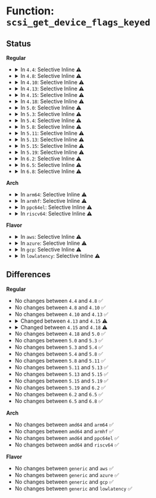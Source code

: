 # Function: <code>scsi_get_device_flags_keyed</code>

## Status
<b>Regular</b>
<ul>
<li>
<details>
<summary>In <code>4.4</code>: Selective Inline ⚠️</summary>

```c
int scsi_get_device_flags_keyed(struct scsi_device *sdev, const unsigned char *vendor, const unsigned char *model, int key);
```

**Collision:** Unique Global

**Inline:** Selective

**Transformation:** False

**Instances:**

```
In drivers/scsi/scsi_devinfo.c (ffffffff815b69e0)
Location: drivers/scsi/scsi_devinfo.c:583
Inline: True
Direct callers:
  - drivers/scsi/scsi_devinfo.c:scsi_get_device_flags
```
**Symbols:**

```
ffffffff815b69e0-ffffffff815b6a2c: scsi_get_device_flags_keyed (STB_GLOBAL)
```
</details>
</li>
<li>
<details>
<summary>In <code>4.8</code>: Selective Inline ⚠️</summary>

```c
int scsi_get_device_flags_keyed(struct scsi_device *sdev, const unsigned char *vendor, const unsigned char *model, int key);
```

**Collision:** Unique Global

**Inline:** Selective

**Transformation:** False

**Instances:**

```
In drivers/scsi/scsi_devinfo.c (ffffffff8160f100)
Location: drivers/scsi/scsi_devinfo.c:593
Inline: True
Direct callers:
  - drivers/scsi/scsi_devinfo.c:scsi_get_device_flags
```
**Symbols:**

```
ffffffff8160f100-ffffffff8160f14c: scsi_get_device_flags_keyed (STB_GLOBAL)
```
</details>
</li>
<li>
<details>
<summary>In <code>4.10</code>: Selective Inline ⚠️</summary>

```c
int scsi_get_device_flags_keyed(struct scsi_device *sdev, const unsigned char *vendor, const unsigned char *model, int key);
```

**Collision:** Unique Global

**Inline:** Selective

**Transformation:** False

**Instances:**

```
In drivers/scsi/scsi_devinfo.c (ffffffff8163e9a0)
Location: drivers/scsi/scsi_devinfo.c:591
Inline: True
Direct callers:
  - drivers/scsi/scsi_devinfo.c:scsi_get_device_flags
```
**Symbols:**

```
ffffffff8163e9a0-ffffffff8163e9ec: scsi_get_device_flags_keyed (STB_GLOBAL)
```
</details>
</li>
<li>
<details>
<summary>In <code>4.13</code>: Selective Inline ⚠️</summary>

```c
int scsi_get_device_flags_keyed(struct scsi_device *sdev, const unsigned char *vendor, const unsigned char *model, int key);
```

**Collision:** Unique Global

**Inline:** Selective

**Transformation:** False

**Instances:**

```
In drivers/scsi/scsi_devinfo.c (ffffffff816534e0)
Location: drivers/scsi/scsi_devinfo.c:591
Inline: True
Direct callers:
  - drivers/scsi/scsi_devinfo.c:scsi_get_device_flags
```
**Symbols:**

```
ffffffff816534e0-ffffffff8165352c: scsi_get_device_flags_keyed (STB_GLOBAL)
```
</details>
</li>
<li>
<details>
<summary>In <code>4.15</code>: Selective Inline ⚠️</summary>

```c
blist_flags_t scsi_get_device_flags_keyed(struct scsi_device *sdev, const unsigned char *vendor, const unsigned char *model, int key);
```

**Collision:** Unique Global

**Inline:** Selective

**Transformation:** False

**Instances:**

```
In drivers/scsi/scsi_devinfo.c (ffffffff816bc990)
Location: drivers/scsi/scsi_devinfo.c:587
Inline: True
Direct callers:
  - drivers/scsi/scsi_devinfo.c:scsi_get_device_flags
```
**Symbols:**

```
ffffffff816bc990-ffffffff816bc9d7: scsi_get_device_flags_keyed (STB_GLOBAL)
```
</details>
</li>
<li>
<details>
<summary>In <code>4.18</code>: Selective Inline ⚠️</summary>

```c
blist_flags_t scsi_get_device_flags_keyed(struct scsi_device *sdev, const unsigned char *vendor, const unsigned char *model, enum scsi_devinfo_key key);
```

**Collision:** Unique Global

**Inline:** Selective

**Transformation:** False

**Instances:**

```
In drivers/scsi/scsi_devinfo.c (ffffffff816f8e30)
Location: drivers/scsi/scsi_devinfo.c:591
Inline: True
Direct callers:
  - drivers/scsi/scsi_devinfo.c:scsi_get_device_flags
```
**Symbols:**

```
ffffffff816f8e30-ffffffff816f8e7d: scsi_get_device_flags_keyed (STB_GLOBAL)
```
</details>
</li>
<li>
<details>
<summary>In <code>5.0</code>: Selective Inline ⚠️</summary>

```c
blist_flags_t scsi_get_device_flags_keyed(struct scsi_device *sdev, const unsigned char *vendor, const unsigned char *model, enum scsi_devinfo_key key);
```

**Collision:** Unique Global

**Inline:** Selective

**Transformation:** False

**Instances:**

```
In drivers/scsi/scsi_devinfo.c (ffffffff8171b720)
Location: drivers/scsi/scsi_devinfo.c:591
Inline: True
Direct callers:
  - drivers/scsi/scsi_devinfo.c:scsi_get_device_flags
```
**Symbols:**

```
ffffffff8171b720-ffffffff8171b76d: scsi_get_device_flags_keyed (STB_GLOBAL)
```
</details>
</li>
<li>
<details>
<summary>In <code>5.3</code>: Selective Inline ⚠️</summary>

```c
blist_flags_t scsi_get_device_flags_keyed(struct scsi_device *sdev, const unsigned char *vendor, const unsigned char *model, enum scsi_devinfo_key key);
```

**Collision:** Unique Global

**Inline:** Selective

**Transformation:** False

**Instances:**

```
In drivers/scsi/scsi_devinfo.c (ffffffff81756d50)
Location: drivers/scsi/scsi_devinfo.c:594
Inline: True
Direct callers:
  - drivers/scsi/scsi_devinfo.c:scsi_get_device_flags
```
**Symbols:**

```
ffffffff81756d50-ffffffff81756d9a: scsi_get_device_flags_keyed (STB_GLOBAL)
```
</details>
</li>
<li>
<details>
<summary>In <code>5.4</code>: Selective Inline ⚠️</summary>

```c
blist_flags_t scsi_get_device_flags_keyed(struct scsi_device *sdev, const unsigned char *vendor, const unsigned char *model, enum scsi_devinfo_key key);
```

**Collision:** Unique Global

**Inline:** Selective

**Transformation:** False

**Instances:**

```
In drivers/scsi/scsi_devinfo.c (ffffffff8177aff0)
Location: drivers/scsi/scsi_devinfo.c:594
Inline: True
Direct callers:
  - drivers/scsi/scsi_devinfo.c:scsi_get_device_flags
```
**Symbols:**

```
ffffffff8177aff0-ffffffff8177b03a: scsi_get_device_flags_keyed (STB_GLOBAL)
```
</details>
</li>
<li>
<details>
<summary>In <code>5.8</code>: Selective Inline ⚠️</summary>

```c
blist_flags_t scsi_get_device_flags_keyed(struct scsi_device *sdev, const unsigned char *vendor, const unsigned char *model, enum scsi_devinfo_key key);
```

**Collision:** Unique Global

**Inline:** Selective

**Transformation:** False

**Instances:**

```
In drivers/scsi/scsi_devinfo.c (ffffffff8183e185)
Location: drivers/scsi/scsi_devinfo.c:595
Inline: True
Inline callers:
  - drivers/scsi/scsi_devinfo.c:scsi_get_device_flags
  - drivers/scsi/scsi_devinfo.c:scsi_get_device_flags
```
**Symbols:**

```
ffffffff8183e130-ffffffff8183e17a: scsi_get_device_flags_keyed (STB_GLOBAL)
```
</details>
</li>
<li>
<details>
<summary>In <code>5.11</code>: Selective Inline ⚠️</summary>

```c
blist_flags_t scsi_get_device_flags_keyed(struct scsi_device *sdev, const unsigned char *vendor, const unsigned char *model, enum scsi_devinfo_key key);
```

**Collision:** Unique Global

**Inline:** Selective

**Transformation:** False

**Instances:**

```
In drivers/scsi/scsi_devinfo.c (ffffffff8184e970)
Location: drivers/scsi/scsi_devinfo.c:596
Inline: True
Inline callers:
  - drivers/scsi/scsi_devinfo.c:scsi_get_device_flags
  - drivers/scsi/scsi_devinfo.c:scsi_get_device_flags
```
**Symbols:**

```
ffffffff8184e910-ffffffff8184e95a: scsi_get_device_flags_keyed (STB_GLOBAL)
```
</details>
</li>
<li>
<details>
<summary>In <code>5.13</code>: Selective Inline ⚠️</summary>

```c
blist_flags_t scsi_get_device_flags_keyed(struct scsi_device *sdev, const unsigned char *vendor, const unsigned char *model, enum scsi_devinfo_key key);
```

**Collision:** Unique Global

**Inline:** Selective

**Transformation:** False

**Instances:**

```
In drivers/scsi/scsi_devinfo.c (ffffffff81831e10)
Location: drivers/scsi/scsi_devinfo.c:597
Inline: True
Inline callers:
  - drivers/scsi/scsi_devinfo.c:scsi_get_device_flags
  - drivers/scsi/scsi_devinfo.c:scsi_get_device_flags
```
**Symbols:**

```
ffffffff81831db0-ffffffff81831dfa: scsi_get_device_flags_keyed (STB_GLOBAL)
```
</details>
</li>
<li>
<details>
<summary>In <code>5.15</code>: Selective Inline ⚠️</summary>

```c
blist_flags_t scsi_get_device_flags_keyed(struct scsi_device *sdev, const unsigned char *vendor, const unsigned char *model, enum scsi_devinfo_key key);
```

**Collision:** Unique Global

**Inline:** Selective

**Transformation:** False

**Instances:**

```
In drivers/scsi/scsi_devinfo.c (ffffffff818bde60)
Location: drivers/scsi/scsi_devinfo.c:598
Inline: True
Inline callers:
  - drivers/scsi/scsi_devinfo.c:scsi_get_device_flags
  - drivers/scsi/scsi_devinfo.c:scsi_get_device_flags
```
**Symbols:**

```
ffffffff818bde00-ffffffff818bde4a: scsi_get_device_flags_keyed (STB_GLOBAL)
```
</details>
</li>
<li>
<details>
<summary>In <code>5.19</code>: Selective Inline ⚠️</summary>

```c
blist_flags_t scsi_get_device_flags_keyed(struct scsi_device *sdev, const unsigned char *vendor, const unsigned char *model, enum scsi_devinfo_key key);
```

**Collision:** Unique Global

**Inline:** Selective

**Transformation:** False

**Instances:**

```
In drivers/scsi/scsi_devinfo.c (ffffffff81a0a0e0)
Location: drivers/scsi/scsi_devinfo.c:598
Inline: True
Inline callers:
  - drivers/scsi/scsi_devinfo.c:scsi_get_device_flags
  - drivers/scsi/scsi_devinfo.c:scsi_get_device_flags
```
**Symbols:**

```
ffffffff81a0a070-ffffffff81a0a0c6: scsi_get_device_flags_keyed (STB_GLOBAL)
```
</details>
</li>
<li>
<details>
<summary>In <code>6.2</code>: Selective Inline ⚠️</summary>

```c
blist_flags_t scsi_get_device_flags_keyed(struct scsi_device *sdev, const unsigned char *vendor, const unsigned char *model, enum scsi_devinfo_key key);
```

**Collision:** Unique Global

**Inline:** Selective

**Transformation:** False

**Instances:**

```
In drivers/scsi/scsi_devinfo.c (ffffffff81b89700)
Location: drivers/scsi/scsi_devinfo.c:598
Inline: True
Inline callers:
  - drivers/scsi/scsi_devinfo.c:scsi_get_device_flags
  - drivers/scsi/scsi_devinfo.c:scsi_get_device_flags
```
**Symbols:**

```
ffffffff81b89680-ffffffff81b896d6: scsi_get_device_flags_keyed (STB_GLOBAL)
```
</details>
</li>
<li>
<details>
<summary>In <code>6.5</code>: Selective Inline ⚠️</summary>

```c
blist_flags_t scsi_get_device_flags_keyed(struct scsi_device *sdev, const unsigned char *vendor, const unsigned char *model, enum scsi_devinfo_key key);
```

**Collision:** Unique Global

**Inline:** Selective

**Transformation:** False

**Instances:**

```
In drivers/scsi/scsi_devinfo.c (ffffffff81bdd5f0)
Location: drivers/scsi/scsi_devinfo.c:600
Inline: True
Inline callers:
  - drivers/scsi/scsi_devinfo.c:scsi_get_device_flags
  - drivers/scsi/scsi_devinfo.c:scsi_get_device_flags
```
**Symbols:**

```
ffffffff81bdd570-ffffffff81bdd5c6: scsi_get_device_flags_keyed (STB_GLOBAL)
```
</details>
</li>
<li>
<details>
<summary>In <code>6.8</code>: Selective Inline ⚠️</summary>

```c
blist_flags_t scsi_get_device_flags_keyed(struct scsi_device *sdev, const unsigned char *vendor, const unsigned char *model, enum scsi_devinfo_key key);
```

**Collision:** Unique Global

**Inline:** Selective

**Transformation:** False

**Instances:**

```
In drivers/scsi/scsi_devinfo.c (ffffffff81c323b0)
Location: drivers/scsi/scsi_devinfo.c:600
Inline: True
Inline callers:
  - drivers/scsi/scsi_devinfo.c:scsi_get_device_flags
  - drivers/scsi/scsi_devinfo.c:scsi_get_device_flags
```
**Symbols:**

```
ffffffff81c32330-ffffffff81c32386: scsi_get_device_flags_keyed (STB_GLOBAL)
```
</details>
</li>
</ul>
<b>Arch</b>
<ul>
<li>
<details>
<summary>In <code>arm64</code>: Selective Inline ⚠️</summary>

```c
blist_flags_t scsi_get_device_flags_keyed(struct scsi_device *sdev, const unsigned char *vendor, const unsigned char *model, enum scsi_devinfo_key key);
```

**Collision:** Unique Global

**Inline:** Selective

**Transformation:** False

**Instances:**

```
In drivers/scsi/scsi_devinfo.c (ffff800010980b68)
Location: drivers/scsi/scsi_devinfo.c:594
Inline: True
Direct callers:
  - drivers/scsi/scsi_devinfo.c:scsi_get_device_flags
```
**Symbols:**

```
ffff800010980b68-ffff800010980bdc: scsi_get_device_flags_keyed (STB_GLOBAL)
```
</details>
</li>
<li>
<details>
<summary>In <code>armhf</code>: Selective Inline ⚠️</summary>

```c
blist_flags_t scsi_get_device_flags_keyed(struct scsi_device *sdev, const unsigned char *vendor, const unsigned char *model, enum scsi_devinfo_key key);
```

**Collision:** Unique Global

**Inline:** Selective

**Transformation:** False

**Instances:**

```
In drivers/scsi/scsi_devinfo.c (c0a536f4)
Location: drivers/scsi/scsi_devinfo.c:594
Inline: True
Direct callers:
  - drivers/scsi/scsi_devinfo.c:scsi_get_device_flags
```
**Symbols:**

```
c0a536f4-c0a53764: scsi_get_device_flags_keyed (STB_GLOBAL)
```
</details>
</li>
<li>
<details>
<summary>In <code>ppc64el</code>: Selective Inline ⚠️</summary>

```c
blist_flags_t scsi_get_device_flags_keyed(struct scsi_device *sdev, const unsigned char *vendor, const unsigned char *model, enum scsi_devinfo_key key);
```

**Collision:** Unique Global

**Inline:** Selective

**Transformation:** False

**Instances:**

```
In drivers/scsi/scsi_devinfo.c (c000000000a3cb20)
Location: drivers/scsi/scsi_devinfo.c:594
Inline: True
Direct callers:
  - drivers/scsi/scsi_devinfo.c:scsi_get_device_flags
```
**Symbols:**

```
c000000000a3cb20-c000000000a3cbb4: scsi_get_device_flags_keyed (STB_GLOBAL)
```
</details>
</li>
<li>
<details>
<summary>In <code>riscv64</code>: Selective Inline ⚠️</summary>

```c
blist_flags_t scsi_get_device_flags_keyed(struct scsi_device *sdev, const unsigned char *vendor, const unsigned char *model, enum scsi_devinfo_key key);
```

**Collision:** Unique Global

**Inline:** Selective

**Transformation:** False

**Instances:**

```
In drivers/scsi/scsi_devinfo.c (ffffffe0005e6884)
Location: drivers/scsi/scsi_devinfo.c:594
Inline: True
Direct callers:
  - drivers/scsi/scsi_devinfo.c:scsi_get_device_flags
```
**Symbols:**

```
ffffffe0005e6884-ffffffe0005e68e0: scsi_get_device_flags_keyed (STB_GLOBAL)
```
</details>
</li>
</ul>
<b>Flavor</b>
<ul>
<li>
<details>
<summary>In <code>aws</code>: Selective Inline ⚠️</summary>

```c
blist_flags_t scsi_get_device_flags_keyed(struct scsi_device *sdev, const unsigned char *vendor, const unsigned char *model, enum scsi_devinfo_key key);
```

**Collision:** Unique Global

**Inline:** Selective

**Transformation:** False

**Instances:**

```
In drivers/scsi/scsi_devinfo.c (ffffffff8172f6e0)
Location: drivers/scsi/scsi_devinfo.c:594
Inline: True
Direct callers:
  - drivers/scsi/scsi_devinfo.c:scsi_get_device_flags
```
**Symbols:**

```
ffffffff8172f6e0-ffffffff8172f72a: scsi_get_device_flags_keyed (STB_GLOBAL)
```
</details>
</li>
<li>
<details>
<summary>In <code>azure</code>: Selective Inline ⚠️</summary>

```c
blist_flags_t scsi_get_device_flags_keyed(struct scsi_device *sdev, const unsigned char *vendor, const unsigned char *model, enum scsi_devinfo_key key);
```

**Collision:** Unique Global

**Inline:** Selective

**Transformation:** False

**Instances:**

```
In drivers/scsi/scsi_devinfo.c (ffffffff81708b00)
Location: drivers/scsi/scsi_devinfo.c:594
Inline: True
Direct callers:
  - drivers/scsi/scsi_devinfo.c:scsi_get_device_flags
```
**Symbols:**

```
ffffffff81708b00-ffffffff81708b4a: scsi_get_device_flags_keyed (STB_GLOBAL)
```
</details>
</li>
<li>
<details>
<summary>In <code>gcp</code>: Selective Inline ⚠️</summary>

```c
blist_flags_t scsi_get_device_flags_keyed(struct scsi_device *sdev, const unsigned char *vendor, const unsigned char *model, enum scsi_devinfo_key key);
```

**Collision:** Unique Global

**Inline:** Selective

**Transformation:** False

**Instances:**

```
In drivers/scsi/scsi_devinfo.c (ffffffff8176e4b0)
Location: drivers/scsi/scsi_devinfo.c:594
Inline: True
Direct callers:
  - drivers/scsi/scsi_devinfo.c:scsi_get_device_flags
```
**Symbols:**

```
ffffffff8176e4b0-ffffffff8176e4fa: scsi_get_device_flags_keyed (STB_GLOBAL)
```
</details>
</li>
<li>
<details>
<summary>In <code>lowlatency</code>: Selective Inline ⚠️</summary>

```c
blist_flags_t scsi_get_device_flags_keyed(struct scsi_device *sdev, const unsigned char *vendor, const unsigned char *model, enum scsi_devinfo_key key);
```

**Collision:** Unique Global

**Inline:** Selective

**Transformation:** False

**Instances:**

```
In drivers/scsi/scsi_devinfo.c (ffffffff81789c50)
Location: drivers/scsi/scsi_devinfo.c:594
Inline: True
Direct callers:
  - drivers/scsi/scsi_devinfo.c:scsi_get_device_flags
```
**Symbols:**

```
ffffffff81789c50-ffffffff81789c9a: scsi_get_device_flags_keyed (STB_GLOBAL)
```
</details>
</li>
</ul>

## Differences
<b>Regular</b>
<ul>
<li>
No changes between <code>4.4</code> and <code>4.8</code> ✅
</li>
<li>
No changes between <code>4.8</code> and <code>4.10</code> ✅
</li>
<li>
No changes between <code>4.10</code> and <code>4.13</code> ✅
</li>
<li>
<details>
<summary>Changed between <code>4.13</code> and <code>4.15</code> ⚠️</summary>
<ul>
<li>
<b>Return type changed. </b>
<code>int</code> ➡️ <code>blist_flags_t</code>
</li>
</ul>
</details>
</li>
<li>
<details>
<summary>Changed between <code>4.15</code> and <code>4.18</code> ⚠️</summary>
<ul>
<li>
<b>Param type changed. </b>
<code>int key</code> ➡️ <code>enum scsi_devinfo_key key</code>
</li>
</ul>
</details>
</li>
<li>
No changes between <code>4.18</code> and <code>5.0</code> ✅
</li>
<li>
No changes between <code>5.0</code> and <code>5.3</code> ✅
</li>
<li>
No changes between <code>5.3</code> and <code>5.4</code> ✅
</li>
<li>
No changes between <code>5.4</code> and <code>5.8</code> ✅
</li>
<li>
No changes between <code>5.8</code> and <code>5.11</code> ✅
</li>
<li>
No changes between <code>5.11</code> and <code>5.13</code> ✅
</li>
<li>
No changes between <code>5.13</code> and <code>5.15</code> ✅
</li>
<li>
No changes between <code>5.15</code> and <code>5.19</code> ✅
</li>
<li>
No changes between <code>5.19</code> and <code>6.2</code> ✅
</li>
<li>
No changes between <code>6.2</code> and <code>6.5</code> ✅
</li>
<li>
No changes between <code>6.5</code> and <code>6.8</code> ✅
</li>
</ul>
<b>Arch</b>
<ul>
<li>
No changes between <code>amd64</code> and <code>arm64</code> ✅
</li>
<li>
No changes between <code>amd64</code> and <code>armhf</code> ✅
</li>
<li>
No changes between <code>amd64</code> and <code>ppc64el</code> ✅
</li>
<li>
No changes between <code>amd64</code> and <code>riscv64</code> ✅
</li>
</ul>
<b>Flavor</b>
<ul>
<li>
No changes between <code>generic</code> and <code>aws</code> ✅
</li>
<li>
No changes between <code>generic</code> and <code>azure</code> ✅
</li>
<li>
No changes between <code>generic</code> and <code>gcp</code> ✅
</li>
<li>
No changes between <code>generic</code> and <code>lowlatency</code> ✅
</li>
</ul>
